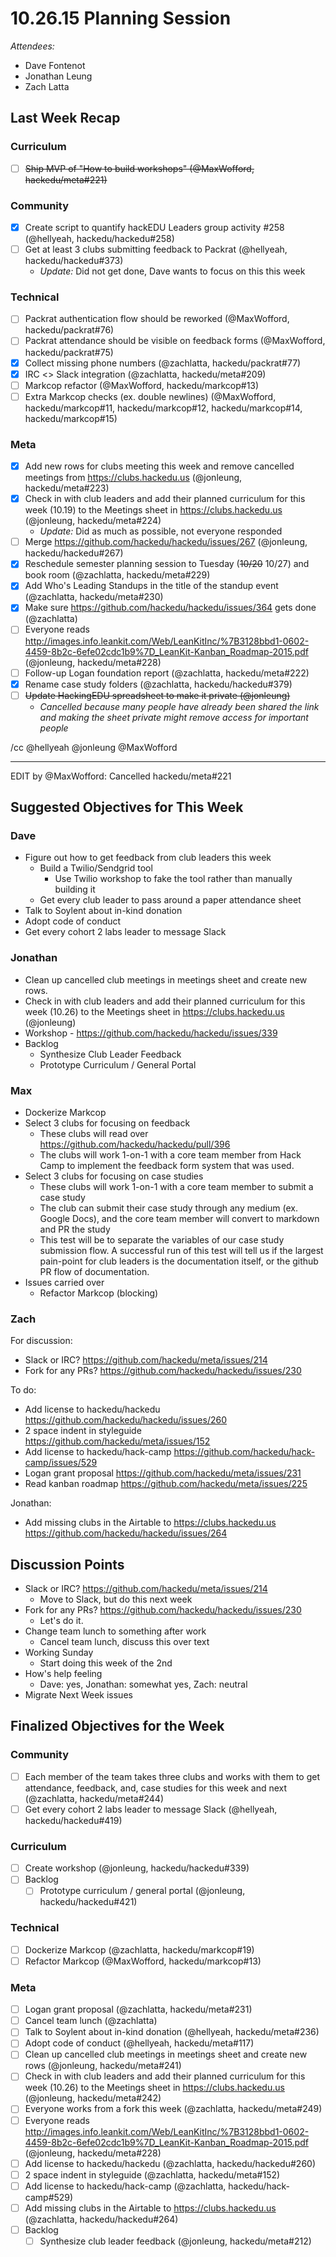 # 10.26.15 Planning Session

_Attendees:_

- Dave Fontenot
- Jonathan Leung
- Zach Latta

## Last Week Recap

### Curriculum

- [ ] ~~Ship MVP of "How to build workshops" (@MaxWofford, hackedu/meta#221)~~

### Community

- [x] Create script to quantify hackEDU Leaders group activity #258 (@hellyeah,
  hackedu/hackedu#258)
- [ ] Get at least 3 clubs submitting feedback to Packrat (@hellyeah,
  hackedu/hackedu#373)
  - _Update:_ Did not get done, Dave wants to focus on this this week

### Technical

- [ ] Packrat authentication flow should be reworked (@MaxWofford,
  hackedu/packrat#76)
- [ ] Packrat attendance should be visible on feedback forms (@MaxWofford,
  hackedu/packrat#75)
- [x] Collect missing phone numbers (@zachlatta, hackedu/packrat#77)
- [x] IRC <> Slack integration (@zachlatta, hackedu/meta#209)
- [ ] Markcop refactor (@MaxWofford, hackedu/markcop#13)
- [ ] Extra Markcop checks (ex. double newlines) (@MaxWofford,
  hackedu/markcop#11, hackedu/markcop#12, hackedu/markcop#14,
  hackedu/markcop#15)

### Meta

- [x] Add new rows for clubs meeting this week and remove cancelled meetings
  from https://clubs.hackedu.us (@jonleung, hackedu/meta#223)
- [x] Check in with club leaders and add their planned curriculum for this week
  (10.19) to the Meetings sheet in https://clubs.hackedu.us (@jonleung,
  hackedu/meta#224)
  - _Update:_ Did as much as possible, not everyone responded
- [ ] Merge https://github.com/hackedu/hackedu/issues/267 (@jonleung,
  hackedu/hackedu#267)
- [x] Reschedule semester planning session to Tuesday (~~10/20~~ 10/27) and book
  room (@zachlatta, hackedu/meta#229)
- [x] Add Who's Leading Standups in the title of the standup event (@zachlatta,
  hackedu/meta#230)
- [x] Make sure https://github.com/hackedu/hackedu/issues/364 gets done
  (@zachlatta)
- [ ] Everyone reads
  http://images.info.leankit.com/Web/LeanKitInc/%7B3128bbd1-0602-4459-8b2c-6efe02cdc1b9%7D_LeanKit-Kanban_Roadmap-2015.pdf
  (@jonleung, hackedu/meta#228)
- [ ] Follow-up Logan foundation report (@zachlatta, hackedu/meta#222)
- [x] Rename case study folders (@zachlatta, hackedu/hackedu#379)
- [ ] ~~Update HackingEDU spreadsheet to make it private (@jonleung)~~
    - _Cancelled because many people have already been shared the link and
      making the sheet private might remove access for important people_

/cc @hellyeah @jonleung @MaxWofford

-------------------------------------------------------------------------------

EDIT by @MaxWofford: Cancelled hackedu/meta#221

## Suggested Objectives for This Week

### Dave

- Figure out how to get feedback from club leaders this week
  - Build a Twilio/Sendgrid tool
    - Use Twilio workshop to fake the tool rather than manually building it
  - Get every club leader to pass around a paper attendance sheet
- Talk to Soylent about in-kind donation
- Adopt code of conduct
- Get every cohort 2 labs leader to message Slack

### Jonathan

- Clean up cancelled club meetings in meetings sheet and create new rows.
- Check in with club leaders and add their planned curriculum for this week
  (10.26) to the Meetings sheet in https://clubs.hackedu.us (@jonleung)
- Workshop - https://github.com/hackedu/hackedu/issues/339
- Backlog
  - Synthesize Club Leader Feedback
  - Prototype Curriculum / General Portal

### Max

- Dockerize Markcop
- Select 3 clubs for focusing on feedback
  - These clubs will read over https://github.com/hackedu/hackedu/pull/396
  - The clubs will work 1-on-1 with a core team member from Hack Camp to
    implement the feedback form system that was used.
- Select 3 clubs for focusing on case studies
  - These clubs will work 1-on-1 with a core team member to submit a case study
  - The club can submit their case study through any medium (ex. Google Docs),
    and the core team member will convert to markdown and PR the study
  - This test will be to separate the variables of our case study submission
    flow. A successful run of this test will tell us if the largest pain-point
    for club leaders is the documentation itself, or the github PR flow of
    documentation.
- Issues carried over
  - Refactor Markcop (blocking)

### Zach

For discussion:

- Slack or IRC? https://github.com/hackedu/meta/issues/214
- Fork for any PRs? https://github.com/hackedu/hackedu/issues/230

To do:

- Add license to hackedu/hackedu https://github.com/hackedu/hackedu/issues/260
- 2 space indent in styleguide https://github.com/hackedu/meta/issues/152
- Add license to hackedu/hack-camp https://github.com/hackedu/hack-camp/issues/529
- Logan grant proposal https://github.com/hackedu/meta/issues/231
- Read kanban roadmap https://github.com/hackedu/meta/issues/225

Jonathan:

- Add missing clubs in the Airtable to https://clubs.hackedu.us
  https://github.com/hackedu/hackedu/issues/264

## Discussion Points

- Slack or IRC? https://github.com/hackedu/meta/issues/214
  - Move to Slack, but do this next week
- Fork for any PRs? https://github.com/hackedu/hackedu/issues/230
  - Let's do it.
- Change team lunch to something after work
  - Cancel team lunch, discuss this over text
- Working Sunday
  - Start doing this week of the 2nd
- How's help feeling
  - Dave: yes, Jonathan: somewhat yes, Zach: neutral
- Migrate Next Week issues

## Finalized Objectives for the Week

### Community

- [ ] Each member of the team takes three clubs and works with them to get
  attendance, feedback, and, case studies for this week and next (@zachlatta,
  hackedu/meta#244)
- [ ] Get every cohort 2 labs leader to message Slack (@hellyeah,
  hackedu/hackedu#419)

### Curriculum

- [ ] Create workshop (@jonleung, hackedu/hackedu#339)
- [ ] Backlog
  - [ ] Prototype curriculum / general portal (@jonleung, hackedu/hackedu#421)

### Technical

- [ ] Dockerize Markcop (@zachlatta, hackedu/markcop#19)
- [ ] Refactor Markcop (@MaxWofford, hackedu/markcop#13)

### Meta

- [ ] Logan grant proposal (@zachlatta, hackedu/meta#231)
- [ ] Cancel team lunch (@zachlatta)
- [ ] Talk to Soylent about in-kind donation (@hellyeah, hackedu/meta#236)
- [ ] Adopt code of conduct (@hellyeah, hackedu/meta#117)
- [ ] Clean up cancelled club meetings in meetings sheet and create new rows
  (@jonleung, hackedu/meta#241)
- [ ] Check in with club leaders and add their planned curriculum for this week
  (10.26) to the Meetings sheet in https://clubs.hackedu.us (@jonleung,
  hackedu/meta#242)
- [ ] Everyone works from a fork this week (@zachlatta, hackedu/meta#249)
- [ ] Everyone reads
  http://images.info.leankit.com/Web/LeanKitInc/%7B3128bbd1-0602-4459-8b2c-6efe02cdc1b9%7D_LeanKit-Kanban_Roadmap-2015.pdf
  (@jonleung, hackedu/meta#228)
- [ ] Add license to hackedu/hackedu (@zachlatta, hackedu/hackedu#260)
- [ ] 2 space indent in styleguide (@zachlatta, hackedu/meta#152)
- [ ] Add license to hackedu/hack-camp (@zachlatta, hackedu/hack-camp#529)
- [ ] Add missing clubs in the Airtable to https://clubs.hackedu.us (@zachlatta,
  hackedu/hackedu#264)
- [ ] Backlog
  - [ ] Synthesize club leader feedback (@jonleung, hackedu/meta#212)
